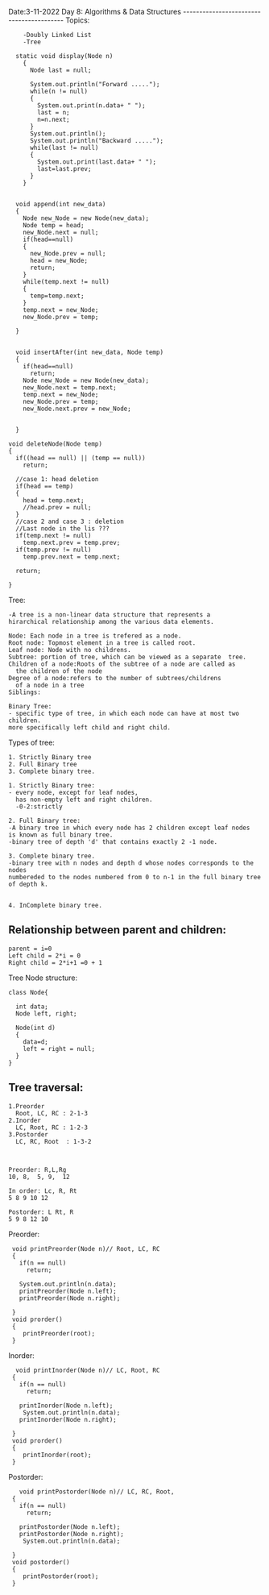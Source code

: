 Date:3-11-2022
Day 8: Algorithms & Data Structures 
      -----------------------------------------
      Topics:

        -Doubly Linked List
        -Tree

      static void display(Node n)
        {
          Node last = null;

          System.out.println("Forward .....");
          while(n != null)
          {	
            System.out.print(n.data+ " ");
            last = n;
            n=n.next;
          }
          System.out.println();
          System.out.println("Backward .....");
          while(last != null)
          {	
            System.out.print(last.data+ " ");
            last=last.prev;
          }
        }
	
	
      void append(int new_data)
      {
        Node new_Node = new Node(new_data);
        Node temp = head;
        new_Node.next = null;
        if(head==null)
        {
          new_Node.prev = null;
          head = new_Node;
          return;	
        }
        while(temp.next != null)
        {
          temp=temp.next;
        }
        temp.next = new_Node;
        new_Node.prev = temp;

      }


      void insertAfter(int new_data, Node temp)
      {
        if(head==null)
          return;
        Node new_Node = new Node(new_data);
        new_Node.next = temp.next;
        temp.next = new_Node;
        new_Node.prev = temp;
        new_Node.next.prev = new_Node;


      }

    void deleteNode(Node temp)
    {
      if((head == null) || (temp == null))
        return;

      //case 1: head deletion
      if(head == temp)
      {
        head = temp.next;
        //head.prev = null;
      }
      //case 2 and case 3 : deletion
      //Last node in the lis ???
      if(temp.next != null)
        temp.next.prev = temp.prev;
      if(temp.prev != null)
        temp.prev.next = temp.next;

      return;

    }

Tree:

    -A tree is a non-linear data structure that represents a 
    hirarchical relationship among the various data elements.

    Node: Each node in a tree is trefered as a node.
    Root node: Topmost element in a tree is called root.
    Leaf node: Node with no childrens.
    Subtree: portion of tree, which can be viewed as a separate  tree.
    Children of a node:Roots of the subtree of a node are called as 
      the children of the node
    Degree of a node:refers to the number of subtrees/childrens 
      of a node in a tree
    Siblings:

    Binary Tree:
    - specific type of tree, in which each node can have at most two children.
    more specifically left child and right child.

Types of tree:

    1. Strictly Binary tree
    2. Full Binary tree
    3. Complete binary tree.

    1. Strictly Binary tree:
    - every node, except for leaf nodes, 
      has non-empty left and right children.
      -0-2:strictly

    2. Full Binary tree:
    -A binary tree in which every node has 2 children except leaf nodes 
    is known as full binary tree.
    -binary tree of depth 'd' that contains exactly 2 -1 node.

    3. Complete binary tree.
    -binary tree with n nodes and depth d whose nodes corresponds to the nodes 
    numbereded to the nodes numbered from 0 to n-1 in the full binary tree of depth k.


    4. InComplete binary tree.


Relationship between parent and children:
-----------------------------------------

    parent = i=0
    Left child = 2*i = 0
    Right child = 2*i+1 =0 + 1

Tree Node structure:


    class Node{

      int data;
      Node left, right;

      Node(int d)
      {
        data=d;
        left = right = null;
      }
    }

Tree traversal:
---------------

    1.Preorder
      Root, LC, RC : 2-1-3
    2.Inorder
      LC, Root, RC : 1-2-3
    3.Postorder
      LC, RC, Root  : 1-3-2



    Preorder: R,L,Rg
    10, 8,	5, 9,  12

    In order: Lc, R, Rt
    5 8 9 10 12

    Postorder: L Rt, R
    5 9 8 12 10

 Preorder:
 
     void printPreorder(Node n)// Root, LC, RC
     {
       if(n == null)
         return;

       System.out.println(n.data);
       printPreorder(Node n.left);
       printPreorder(Node n.right);

     }
     void prorder()
     {
        printPreorder(root);
     }

Inorder:

      void printInorder(Node n)// LC, Root, RC
     {
       if(n == null)
         return;

       printInorder(Node n.left);
        System.out.println(n.data);
       printInorder(Node n.right);

     }
     void prorder()
     {
        printInorder(root);
     }
 
 Postorder:
 
       void printPostorder(Node n)// LC, RC, Root,
     {
       if(n == null)
         return;

       printPostorder(Node n.left);
       printPostorder(Node n.right);
        System.out.println(n.data);

     }
     void postorder()
     {
        printPostorder(root);
     }
